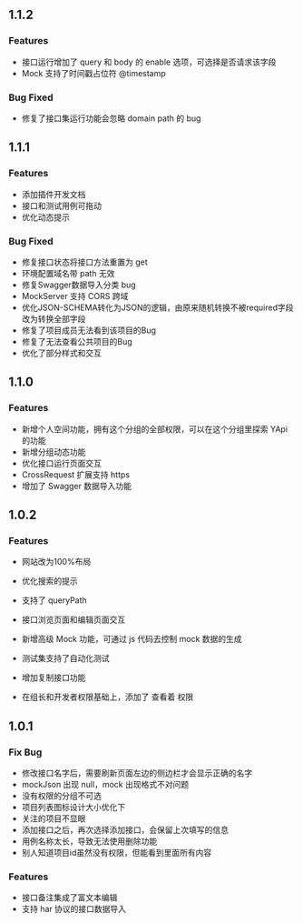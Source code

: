 
## 1.1.2
### Features
* 接口运行增加了 query 和 body 的 enable 选项，可选择是否请求该字段
* Mock 支持了时间戳占位符 @timestamp

### Bug Fixed
* 修复了接口集运行功能会忽略 domain path 的 bug

## 1.1.1
### Features
* 添加插件开发文档
* 接口和测试用例可拖动
* 优化动态提示

### Bug Fixed
* 修复接口状态将接口方法重置为 get
* 环境配置域名带 path 无效
* 修复Swagger数据导入分类 bug
* MockServer 支持 CORS 跨域
* 优化JSON-SCHEMA转化为JSON的逻辑，由原来随机转换不被required字段改为转换全部字段
* 修复了项目成员无法看到该项目的Bug
* 修复了无法查看公共项目的Bug
* 优化了部分样式和交互

## 1.1.0
### Features
* 新增个人空间功能，拥有这个分组的全部权限，可以在这个分组里探索 YApi 的功能
* 新增分组动态功能
* 优化接口运行页面交互
* CrossRequest 扩展支持 https
* 增加了 Swagger 数据导入功能


## 1.0.2

### Features
* 网站改为100%布局

* 优化搜索的提示

* 支持了 queryPath

* 接口浏览页面和编辑页面交互

* 新增高级 Mock 功能，可通过 js 代码去控制 mock 数据的生成

* 测试集支持了自动化测试

* 增加复制接口功能

* 在组长和开发者权限基础上，添加了 查看着 权限



## 1.0.1

### Fix Bug

* 修改接口名字后，需要刷新页面左边的侧边栏才会显示正确的名字 
* mockJson 出现 null，mock 出现格式不对问题 
* 没有权限的分组不可选  
* 项目列表图标设计大小优化下 
* 关注的项目不显眼  
* 添加接口之后，再次选择添加接口，会保留上次填写的信息 
* 用例名称太长，导致无法使用删除功能 
* 别人知道项目id虽然没有权限，但能看到里面所有内容 

### Features

* 接口备注集成了富文本编辑 
* 支持 har 协议的接口数据导入 
